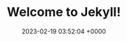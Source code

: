 ---
layout: test123
permalink: /hotmess.html
title:  "Welcome to Jekyll!"
date:   2023-02-19 03:52:04 +0000
categories: jekyll update
model: /models/gltf/Xbot1.glb
---